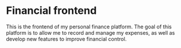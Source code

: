# Financial frontend

This is the frontend of my personal finance platform. The goal of this platform is to allow me to record and manage my expenses, as well as develop new features to improve financial control.
